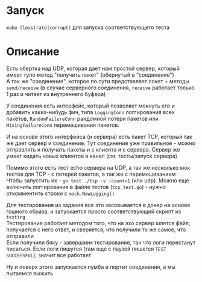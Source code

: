 # Запуск

`make (loss|rate|corrupt)` для запуска соответствующего теста

# Описание

Есть обертка над UDP, которая дает нам простой сервер, который имеет тупо метод "получить пакет" (обернутый в "соединение")  
А так же "соединение", которое по сути представляет сокет + методы `send/receive` (в случае серверного соединения, `receive` работает только 1 раз и читает из внутреннего буфера)

У соединения есть интерфейс, который позволяет мокнуть его и добавить каких-нибудь фич, типа `LoggingConn` логгирования всех пакетов, `RandomFailureConn` рандомной потери пакетов или `MixingFailureConn` перемешивания пакетов.

И на основе этого интерфейса (и сервера) есть пакет TCP, который так же дает сервер и соединение. Тут соединение уже правильное - можно отправлять и получать пакеты и с клиента и с сервера. Сервер же умеет кидать новых клиентов в канал (см. тесты/запуск сервера)

Помимо этого есть тест echo сервера на UDP, а так же несколько мок тестов для TCP - с потерей пакетов, а так же с перемешиванием  
Чтобы запустить их - `go test ./tcp -v -count=1` (или udp). Можно еще включить логгирование в файле тестов (`tcp_test.go`) - нужно откомментить строки с `mock.NewLogging()`

Для тестирования из задания все это засовывается в докер на основе гошного образа, и запускается просто соответствующий скрипт из `testing`  
Тестирование работает методом того, что на эхо сервер шлется файл, получается с него ответ, и сверяется, что получили то же самое, что отправили  
Если получили бяку - завершаем тестирование, так что логи перестанут писаться. Если логи пишутся (там еще с паузой пишется `TEST SUCCESSFUL`), значит все работает

Ну и поверх этого запускается пумба и портит соединения, а мы пытаемся выжить